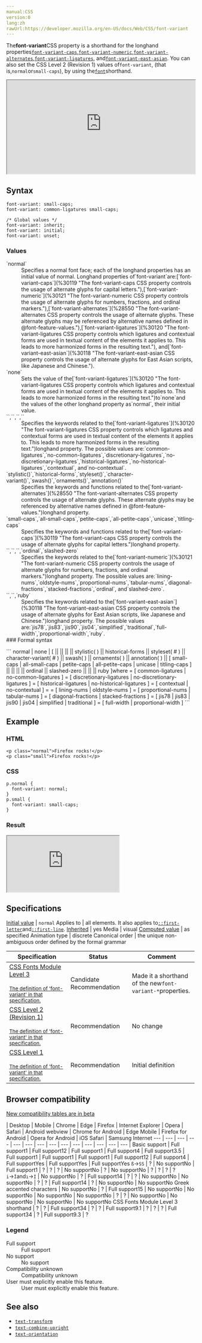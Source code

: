 ```yaml
---
manual:CSS
version:0
lang:zh
rawUrl:https://developer.mozilla.org/en-US/docs/Web/CSS/font-variant
---
```






The**font-variant**CSS property is a shorthand for the longhand properties[`font-variant-caps`](%30119 "The font-variant-caps CSS property controls the usage of alternate glyphs for capital letters."),[`font-variant-numeric`](%30121 "The font-variant-numeric CSS property controls the usage of alternate glyphs for numbers, fractions, and ordinal markers."),[`font-variant-alternates`](%28550 "The font-variant-alternates CSS property controls the usage of alternate glyphs. These alternate glyphs may be referenced by alternative names defined in @font-feature-values."),[`font-variant-ligatures`](%30120 "The font-variant-ligatures CSS property controls which ligatures and contextual forms are used in textual content of the elements it applies to. This leads to more harmonized forms in the resulting text."), and[`font-variant-east-asian`](%30118 "The font-variant-east-asian CSS property controls the usage of alternate glyphs for East Asian scripts, like Japanese and Chinese."). You can also set the CSS Level 2 (Revision 1) values of`font-variant`, (that is,`normal`or`small-caps`), by using the[`font`](%23656 "The font CSS property is either a shorthand property for setting font-style, font-variant, font-weight, font-size, line-height, and font-family; or a way to set the element's font to a system font, using specific keywords.")shorthand.

<iframe src='https://interactive-examples.mdn.mozilla.net/pages/css/font-variant.html' width='100%' height='250'></iframe>

## Syntax<a name="Syntax"></a>

```
font-variant: small-caps;
font-variant: common-ligatures small-caps;

/* Global values */
font-variant: inherit;
font-variant: initial;
font-variant: unset;
```

### Values<a name="Values"></a>
<dl><dt id=''>`normal`</dt><dd>Specifies a normal font face; each of the longhand properties has an initial value of normal. Longhand properties of`font-variant`are:[`font-variant-caps`](%30119 "The font-variant-caps CSS property controls the usage of alternate glyphs for capital letters."),[`font-variant-numeric`](%30121 "The font-variant-numeric CSS property controls the usage of alternate glyphs for numbers, fractions, and ordinal markers."),[`font-variant-alternates`](%28550 "The font-variant-alternates CSS property controls the usage of alternate glyphs. These alternate glyphs may be referenced by alternative names defined in @font-feature-values."),[`font-variant-ligatures`](%30120 "The font-variant-ligatures CSS property controls which ligatures and contextual forms are used in textual content of the elements it applies to. This leads to more harmonized forms in the resulting text."), and[`font-variant-east-asian`](%30118 "The font-variant-east-asian CSS property controls the usage of alternate glyphs for East Asian scripts, like Japanese and Chinese.").</dd><dt id=''>`none`</dt><dd>Sets the value of the[`font-variant-ligatures`](%30120 "The font-variant-ligatures CSS property controls which ligatures and contextual forms are used in textual content of the elements it applies to. This leads to more harmonized forms in the resulting text.")to`none`and the values of the other longhand property as`normal`, their initial value.</dd><dt id=''>`<common-lig-values>`,`<discretionary-lig-values>`,`<historical-lig-values>`,`<contextual-alt-values>`</dt><dd>Specifies the keywords related to the[`font-variant-ligatures`](%30120 "The font-variant-ligatures CSS property controls which ligatures and contextual forms are used in textual content of the elements it applies to. This leads to more harmonized forms in the resulting text.")longhand property. The possible values are:`common-ligatures`,`no-common-ligatures`,`discretionary-ligatures`,`no-discretionary-ligatures`,`historical-ligatures`,`no-historical-ligatures`,`contextual`, and`no-contextual`.</dd><dt id=''>`stylistic()`,`historical-forms`,`styleset()`,`character-variant()`,`swash()`,`ornaments()`,`annotation()`</dt><dd>Specifies the keywords and functions related to the[`font-variant-alternates`](%28550 "The font-variant-alternates CSS property controls the usage of alternate glyphs. These alternate glyphs may be referenced by alternative names defined in @font-feature-values.")longhand property.</dd><dt id=''>`small-caps`,`all-small-caps`,`petite-caps`,`all-petite-caps`,`unicase`,`titling-caps`</dt><dd>Specifies the keywords and functions related to the[`font-variant-caps`](%30119 "The font-variant-caps CSS property controls the usage of alternate glyphs for capital letters.")longhand property.</dd><dt id=''>`<numeric-figure-values>`,`<numeric-spacing-values>`,`<numeric-fraction-values>`,`ordinal`,`slashed-zero`</dt><dd>Specifies the keywords related to the[`font-variant-numeric`](%30121 "The font-variant-numeric CSS property controls the usage of alternate glyphs for numbers, fractions, and ordinal markers.")longhand property. The possible values are:`lining-nums`,`oldstyle-nums`,`proportional-nums`,`tabular-nums`,`diagonal-fractions`,`stacked-fractions`,`ordinal`, and`slashed-zero`.</dd><dt id=''>`<east-asian-variant-values>`,`<east-asian-width-values>`,`ruby`</dt><dd>Specifies the keywords related to the[`font-variant-east-asian`](%30118 "The font-variant-east-asian CSS property controls the usage of alternate glyphs for East Asian scripts, like Japanese and Chinese.")longhand property. The possible values are:`jis78`,`jis83`,`jis90`,`jis04`,`simplified`,`traditional`,`full-width`,`proportional-width`,`ruby`.</dd><dt id=''>
### Formal syntax<a name="Formal_syntax"></a>
</dt></dl>
```
normal | none | [ <common-lig-values> || <discretionary-lig-values> || <historical-lig-values> || <contextual-alt-values> || stylistic( <feature-value-name> ) || historical-forms || styleset( <feature-value-name># ) || character-variant( <feature-value-name># ) || swash( <feature-value-name> ) || ornaments( <feature-value-name> ) || annotation( <feature-value-name> ) || [ small-caps | all-small-caps | petite-caps | all-petite-caps | unicase | titling-caps ] || <numeric-figure-values> || <numeric-spacing-values> || <numeric-fraction-values> || ordinal || slashed-zero || <east-asian-variant-values> || <east-asian-width-values> || ruby ]where <common-lig-values> = [ common-ligatures | no-common-ligatures ]<discretionary-lig-values> = [ discretionary-ligatures | no-discretionary-ligatures ]<historical-lig-values> = [ historical-ligatures | no-historical-ligatures ]<contextual-alt-values> = [ contextual | no-contextual ]<feature-value-name> = <custom-ident><numeric-figure-values> = [ lining-nums | oldstyle-nums ]<numeric-spacing-values> = [ proportional-nums | tabular-nums ]<numeric-fraction-values> = [ diagonal-fractions | stacked-fractions ]<east-asian-variant-values> = [ jis78 | jis83 | jis90 | jis04 | simplified | traditional ]<east-asian-width-values> = [ full-width | proportional-width ]
```

## Example<a name="Example"></a>

### HTML<a name="HTML"></a>

```
<p class="normal">Firefox rocks!</p>
<p class="small">Firefox rocks!</p>
```

### CSS<a name="CSS"></a>

```
p.normal {
  font-variant: normal;
}
p.small {
  font-variant: small-caps;
}
```

### Result<a name="Result"></a>


<iframe src='https://mdn.mozillademos.org/en-US/docs/Web/CSS/font-variant$samples/Example?revision=1366343' width='null' height='null'></iframe>



## Specifications<a name="Specifications"></a>

[Initial value](%28552 "") | `normal` 
Applies to | all elements. It also applies to[`::first-letter`](%28553 "The ::first-letter CSS pseudo-element applies styles to the first letter of the first line of a block-level element, but only when not preceded by other content (such as images or inline tables).")and[`::first-line`](%28554 "The ::first-line CSS pseudo-element applies styles to the first line of a block-level element."). 
[Inherited](%28555 "") | yes 
Media | visual 
[Computed value](%28556 "") | as specified 
Animation type | discrete 
Canonical order | the unique non-ambiguous order defined by the formal grammar 


Specification | Status | Comment 
 ---  |  ---  |  ---  | 
[CSS Fonts Module Level 3<br></br><small>The definition of &#39;font-variant&#39; in that specification.</small>](%30204 "") | Candidate Recommendation | Made it a shorthand of the new`font-variant-*`properties. 
[CSS Level 2 (Revision 1)<br></br><small>The definition of &#39;font-variant&#39; in that specification.</small>](%30205 "") | Recommendation | No change 
[CSS Level 1<br></br><small>The definition of &#39;font-variant&#39; in that specification.</small>](%30206 "") | Recommendation | Initial definition 


## Browser compatibility<a name="Browser_compatibility"></a>
[New compatibility tables are in beta<i></i>](%3360 "")

 | <abbr>Desktop<i></i></abbr> | <abbr>Mobile<i></i></abbr> 
 | <abbr>Chrome<i></i></abbr> | <abbr>Edge<i></i></abbr> | <abbr>Firefox<i></i></abbr> | <abbr>Internet Explorer<i></i></abbr> | <abbr>Opera<i></i></abbr> | <abbr>Safari<i></i></abbr> | <abbr>Android webview<i></i></abbr> | <abbr>Chrome for Android<i></i></abbr> | <abbr>Edge Mobile<i></i></abbr> | <abbr>Firefox for Android<i></i></abbr> | <abbr>Opera for Android<i></i></abbr> | <abbr>iOS Safari<i></i></abbr> | <abbr>Samsung Internet<i></i></abbr> 
 ---  |  ---  |  ---  |  ---  |  ---  |  ---  |  ---  |  ---  |  ---  |  ---  |  ---  |  ---  |  ---  |  ---  | 
Basic support | <abbr>Full support</abbr>1 | <abbr>Full support</abbr>12 | <abbr>Full support</abbr>1 | <abbr>Full support</abbr>4 | <abbr>Full support</abbr>3.5 | <abbr>Full support</abbr>1 | <abbr>Full support</abbr>1 | <abbr>Full support</abbr>1 | <abbr>Full support</abbr>12 | <abbr>Full support</abbr>4 | <abbr>Full support</abbr>Yes | <abbr>Full support</abbr>Yes | <abbr>Full support</abbr>Yes 
`ß`→`SS` | <abbr>?</abbr> | <abbr>No support</abbr>No | <abbr>Full support</abbr>1 | <abbr>?</abbr> | <abbr>?</abbr> | <abbr>?</abbr> | <abbr>No support</abbr>No | <abbr>?</abbr> | <abbr>No support</abbr>No | <abbr>?</abbr> | <abbr>?</abbr> | <abbr>?</abbr> | <abbr>?</abbr> 
`i`→`İ`and`ı`→`I` | <abbr>No support</abbr>No | <abbr>?</abbr> | <abbr>Full support</abbr>14 | <abbr>?</abbr> | <abbr>?</abbr> | <abbr>No support</abbr>No | <abbr>No support</abbr>No | <abbr>?</abbr> | <abbr>?</abbr> | <abbr>Full support</abbr>14 | <abbr>?</abbr> | <abbr>No support</abbr>No | <abbr>No support</abbr>No 
Greek accented characters | <abbr>No support</abbr>No | <abbr>?</abbr> | <abbr>Full support</abbr>15 | <abbr>No support</abbr>No | <abbr>No support</abbr>No | <abbr>No support</abbr>No | <abbr>No support</abbr>No | <abbr>?</abbr> | <abbr>?</abbr> | <abbr>No support</abbr>No | <abbr>No support</abbr>No | <abbr>No support</abbr>No | <abbr>No support</abbr>No 
CSS Fonts Module Level 3 shorthand | <abbr>?</abbr> | <abbr>?</abbr> | <abbr>Full support</abbr>34 | <abbr>?</abbr> | <abbr>?</abbr> | <abbr>Full support</abbr>9.1 | <abbr>?</abbr> | <abbr>?</abbr> | <abbr>?</abbr> | <abbr>Full support</abbr>34 | <abbr>?</abbr> | <abbr>Full support</abbr>9.3 | <abbr>?</abbr> 


### Legend<a name="Legend"></a>
<dl><dt id=''><abbr>Full support</abbr></dt><dd>Full support</dd><dt id=''><abbr>No support</abbr></dt><dd>No support</dd><dt id=''><abbr>Compatibility unknown</abbr></dt><dd>Compatibility unknown</dd><dt id=''><abbr>User must explicitly enable this feature.<i></i></abbr></dt><dd>User must explicitly enable this feature.</dd></dl>


## See also<a name="See_also"></a>

* [`text-transform`](%33764 "The text-transform CSS property specifies how to capitalize an element's text. It can be used to make text appear in all-uppercase or all-lowercase, or with each word capitalized.")
* [`text-combine-upright`](%32148 "The text-combine-upright CSS property specifies the combination of multiple characters into the space of a single character. If the combined text is wider than 1em, the user agent must fit the contents within 1em. The resulting composition is treated as a single upright glyph for layout and decoration. This property only has an effect in vertical writing modes.")
* [`text-orientation`](%28806 "The text-orientation CSS property defines the orientation of the text characters in a line. This property only has an effect in vertical mode, that is, when writing-mode is not horizontal-tb. It is useful for controlling the display of languages that use vertical script, and also for making vertical table headers.")



